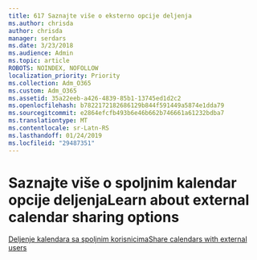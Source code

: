 ```yaml
---
title: 617 Saznajte više o eksterno opcije deljenja
ms.author: chrisda
author: chrisda
manager: serdars
ms.date: 3/23/2018
ms.audience: Admin
ms.topic: article
ROBOTS: NOINDEX, NOFOLLOW
localization_priority: Priority
ms.collection: Adm_O365
ms.custom: Adm_O365
ms.assetid: 35a22eeb-a426-4839-85b1-13745ed1d2c2
ms.openlocfilehash: b7822172182686129b844f591449a5874e1dda79
ms.sourcegitcommit: e2864efcfb493b6e46b662b746661a61232bdba7
ms.translationtype: MT
ms.contentlocale: sr-Latn-RS
ms.lasthandoff: 01/24/2019
ms.locfileid: "29487351"
---
```

# <a name="learn-about-external-calendar-sharing-options"></a><span data-ttu-id="a46ce-102">Saznajte više o spoljnim kalendar opcije deljenja</span><span class="sxs-lookup"><span data-stu-id="a46ce-102">Learn about external calendar sharing options</span></span>

[<span data-ttu-id="a46ce-103">Deljenje kalendara sa spoljnim korisnicima</span><span class="sxs-lookup"><span data-stu-id="a46ce-103">Share calendars with external users</span></span>](https://support.office.com/article/FB00DD4E-2D5F-4E8D-8FF4-94B2CF002BDD)
  

